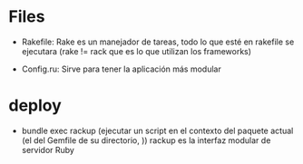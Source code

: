 # Files

- Rakefile: Rake es un manejador de tareas, todo lo que esté en rakefile se ejecutara (rake != rack que es lo que utilizan los frameworks)

- Config.ru: Sirve para tener la aplicación más modular

# deploy

- bundle exec rackup  (ejecutar un script en el contexto del paquete actual (el del Gemfile de su directorio, )) rackup es la interfaz modular de servidor Ruby